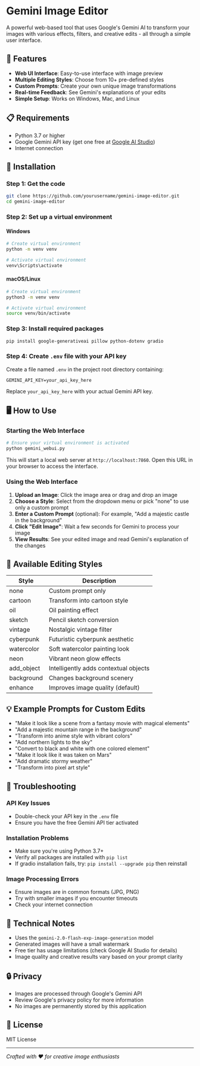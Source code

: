 # Gemini Image Editor

A powerful web-based tool that uses Google's Gemini AI to transform your images with various effects, filters, and creative edits - all through a simple user interface.


## 🌟 Features

- **Web UI Interface**: Easy-to-use interface with image preview
- **Multiple Editing Styles**: Choose from 10+ pre-defined styles
- **Custom Prompts**: Create your own unique image transformations
- **Real-time Feedback**: See Gemini's explanations of your edits
- **Simple Setup**: Works on Windows, Mac, and Linux

## 📋 Requirements

- Python 3.7 or higher
- Google Gemini API key (get one free at [Google AI Studio](https://aistudio.google.com))
- Internet connection

## 🚀 Installation

### Step 1: Get the code

```bash
git clone https://github.com/yourusername/gemini-image-editor.git
cd gemini-image-editor
```

### Step 2: Set up a virtual environment

#### Windows
```bash
# Create virtual environment
python -m venv venv

# Activate virtual environment
venv\Scripts\activate
```

#### macOS/Linux
```bash
# Create virtual environment
python3 -m venv venv

# Activate virtual environment
source venv/bin/activate
```

### Step 3: Install required packages

```bash
pip install google-generativeai pillow python-dotenv gradio
```

### Step 4: Create `.env` file with your API key

Create a file named `.env` in the project root directory containing:
```
GEMINI_API_KEY=your_api_key_here
```

Replace `your_api_key_here` with your actual Gemini API key.

## 🖥️ How to Use

### Starting the Web Interface

```bash
# Ensure your virtual environment is activated
python gemini_webui.py
```

This will start a local web server at `http://localhost:7860`. Open this URL in your browser to access the interface.

### Using the Web Interface

1. **Upload an Image**: Click the image area or drag and drop an image
2. **Choose a Style**: Select from the dropdown menu or pick "none" to use only a custom prompt
3. **Enter a Custom Prompt** (optional): For example, "Add a majestic castle in the background"
4. **Click "Edit Image"**: Wait a few seconds for Gemini to process your image
5. **View Results**: See your edited image and read Gemini's explanation of the changes

## 🎨 Available Editing Styles

| Style | Description |
|-------|-------------|
| none | Custom prompt only |
| cartoon | Transform into cartoon style |
| oil | Oil painting effect |
| sketch | Pencil sketch conversion |
| vintage | Nostalgic vintage filter |
| cyberpunk | Futuristic cyberpunk aesthetic |
| watercolor | Soft watercolor painting look |
| neon | Vibrant neon glow effects |
| add_object | Intelligently adds contextual objects |
| background | Changes background scenery |
| enhance | Improves image quality (default) |

## 💡 Example Prompts for Custom Edits

- "Make it look like a scene from a fantasy movie with magical elements"
- "Add a majestic mountain range in the background"
- "Transform into anime style with vibrant colors"
- "Add northern lights to the sky"
- "Convert to black and white with one colored element"
- "Make it look like it was taken on Mars"
- "Add dramatic stormy weather"
- "Transform into pixel art style"

## 🔧 Troubleshooting

### API Key Issues
- Double-check your API key in the `.env` file
- Ensure you have the free Gemini API tier activated

### Installation Problems
- Make sure you're using Python 3.7+
- Verify all packages are installed with `pip list`
- If gradio installation fails, try: `pip install --upgrade pip` then reinstall

### Image Processing Errors
- Ensure images are in common formats (JPG, PNG)
- Try with smaller images if you encounter timeouts
- Check your internet connection

## 📝 Technical Notes

- Uses the `gemini-2.0-flash-exp-image-generation` model
- Generated images will have a small watermark
- Free tier has usage limitations (check Google AI Studio for details)
- Image quality and creative results vary based on your prompt clarity

## 🔒 Privacy

- Images are processed through Google's Gemini API
- Review Google's privacy policy for more information
- No images are permanently stored by this application

## 📄 License

MIT License

---

*Crafted with ❤️ for creative image enthusiasts*
